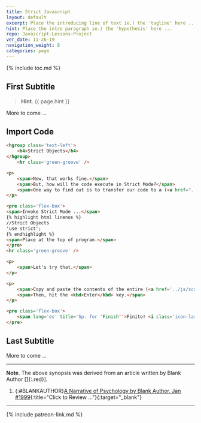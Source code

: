 ```yaml
---
title: Strict Javascript
layout: default
excerpt: Place the introducing line of text ie.) the 'tagline' here ...
hint: Place the intro paragraph ie.) the 'hypothesis' here ...
repo: Javascript-Lessons-Project
ver_date: 11-26-19
navigation_weight: 8
categories: page
---
```

{% include toc.md %}

## First Subtitle

> **Hint**. {{ page.hint }}

More to come ...

## Import Code

```html
<hgroup class='text-left'>
    <h4>Strict Objects</h4>
</hgroup>
    <hr class='green-groove' />

<p>
    <span>Now, that works fine.</span>
    <span>But, how will the code execute in Strict Mode?</span>
    <span>One way to find out is to transfer our code to a (<a href="../js/scripts/strict-objects.js" title="Click To Review the Original Javascript file" target="_blank">.js</a>) page and invoke Stict Mode at the top of the program.</span>
</p>

<pre class='flex-box'>
<span>Invoke Strict Mode ...</span>
{% highlight html linenos %}
//Strict Objects
'use strict';
{% endhighlight %}
<span>Place at the top of program.</span>
</pre>
<hr class='green-groove' />

<p>
    <span>Let's try that.</span>
</p>

<p>
    <span>Copy and paste the contents of the entire (<a href='../js/scripts/strict-objects.js' title='Click To Review the Original Javascript file' target='_blank'>.js</a>) file into the Firefox Web-console ...</span>
    <span>Then, hit the <kbd>Enter</kbd> key.</span>
</p>

<pre class='flex-box'>
    <span lang='es' title='Sp. for 'Finish''>Finito! <i class='icon-large icon-flower'></i></span>
</pre>
```

## Last Subtitle

More to come ...

***

**Note**. The above synopsis was derived from an article written by Blank Author [[1](#BLANKAUTHOR){:.red}].

1. {:#BLANKAUTHOR}[A Narrative of Psychology by Blank Author, Jan #1999](http://cowles.yale.edu/sites/default/files/files/pub/d20/d2069.pdf){:title="Click to Review ..."}{:target="_blank"}

***

{% include patreon-link.md %}

